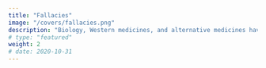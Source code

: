 ```yaml
---
title: "Fallacies"
image: "/covers/fallacies.png"
description: "Biology, Western medicines, and alternative medicines have some fallacies that we list here"
# type: "featured"
weight: 2
# date: 2020-10-31
---
```

